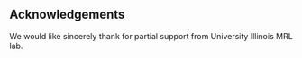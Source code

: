 ## Acknowledgements
We would like sincerely thank for partial support from University Illinois MRL lab.
